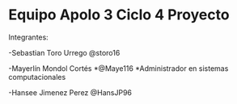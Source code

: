 # Equipo Apolo 3 Ciclo 4 Proyecto
Integrantes:

-Sebastian Toro Urrego @storo16

-Mayerlín Mondol Cortés  *@Maye116    *Administrador en sistemas computacionales

-Hansee Jimenez Perez @HansJP96
